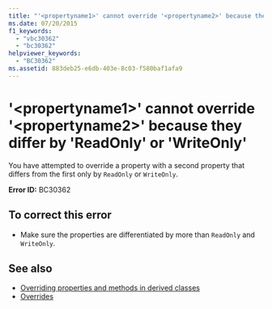 ```yaml
---
title: "'<propertyname1>' cannot override '<propertyname2>' because they differ by 'ReadOnly' or 'WriteOnly'"
ms.date: 07/20/2015
f1_keywords: 
  - "vbc30362"
  - "bc30362"
helpviewer_keywords: 
  - "BC30362"
ms.assetid: 883deb25-e6db-403e-8c03-f580baf1afa9
---
```

# '\<propertyname1>' cannot override '\<propertyname2>' because they differ by 'ReadOnly' or 'WriteOnly'
You have attempted to override a property with a second property that differs from the first only by `ReadOnly` or `WriteOnly`.  
  
 **Error ID:** BC30362  
  
## To correct this error  
  
- Make sure the properties are differentiated by more than `ReadOnly` and `WriteOnly`.  
  
## See also

- [Overriding properties and methods in derived classes](../programming-guide/language-features/objects-and-classes/inheritance-basics.md#overriding-properties-and-methods-in-derived-classes)
- [Overrides](../language-reference/modifiers/overrides.md)
